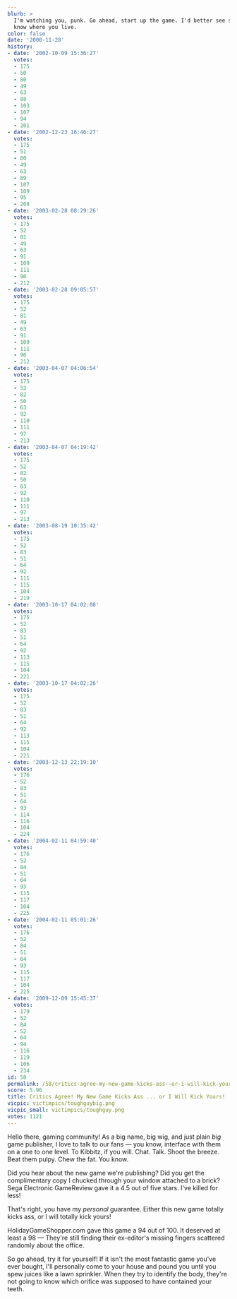 ```yaml
---
blurb: >
  I'm watching you, punk. Go ahead, start up the game. I'd better see some fun. I
  know where you live.
color: false
date: '2000-11-28'
history:
- date: '2002-10-09 15:36:27'
  votes:
  - 175
  - 50
  - 80
  - 49
  - 63
  - 88
  - 103
  - 107
  - 94
  - 201
- date: '2002-12-23 16:46:27'
  votes:
  - 175
  - 51
  - 80
  - 49
  - 63
  - 89
  - 107
  - 109
  - 95
  - 208
- date: '2003-02-28 08:29:26'
  votes:
  - 175
  - 52
  - 81
  - 49
  - 63
  - 91
  - 109
  - 111
  - 96
  - 212
- date: '2003-02-28 09:05:57'
  votes:
  - 175
  - 52
  - 81
  - 49
  - 63
  - 91
  - 109
  - 111
  - 96
  - 212
- date: '2003-04-07 04:06:54'
  votes:
  - 175
  - 52
  - 82
  - 50
  - 63
  - 92
  - 110
  - 111
  - 97
  - 213
- date: '2003-04-07 04:19:42'
  votes:
  - 175
  - 52
  - 82
  - 50
  - 63
  - 92
  - 110
  - 111
  - 97
  - 213
- date: '2003-08-19 10:35:42'
  votes:
  - 175
  - 52
  - 83
  - 51
  - 64
  - 92
  - 111
  - 115
  - 104
  - 219
- date: '2003-10-17 04:02:08'
  votes:
  - 175
  - 52
  - 83
  - 51
  - 64
  - 92
  - 113
  - 115
  - 104
  - 221
- date: '2003-10-17 04:02:26'
  votes:
  - 175
  - 52
  - 83
  - 51
  - 64
  - 92
  - 113
  - 115
  - 104
  - 221
- date: '2003-12-13 22:19:10'
  votes:
  - 176
  - 52
  - 83
  - 51
  - 64
  - 93
  - 114
  - 116
  - 104
  - 224
- date: '2004-02-11 04:59:40'
  votes:
  - 176
  - 52
  - 84
  - 51
  - 64
  - 93
  - 115
  - 117
  - 104
  - 225
- date: '2004-02-11 05:01:26'
  votes:
  - 176
  - 52
  - 84
  - 51
  - 64
  - 93
  - 115
  - 117
  - 104
  - 225
- date: '2009-12-09 15:45:37'
  votes:
  - 179
  - 52
  - 84
  - 52
  - 64
  - 94
  - 116
  - 119
  - 106
  - 234
id: 58
permalink: /58/critics-agree-my-new-game-kicks-ass--or-i-will-kick-yours/
score: 5.96
title: Critics Agree! My New Game Kicks Ass ... or I Will Kick Yours!
vicpic: victimpics/toughguybig.png
vicpic_small: victimpics/toughguy.png
votes: 1121
---
```


Hello there, gaming community! As a big name, big wig, and just plain
*big* game publisher, I love to talk to our fans — you know, interface
with them on a one to one level. To Kibbitz, if you will. Chat. Talk.
Shoot the breeze. Beat them pulpy. Chew the fat. You know.

Did you hear about the new game we're publishing? Did you get the
complimentary copy I chucked through your window attached to a brick?
Sega Electronic GameReview gave it a 4.5 out of five stars. I've killed
for less!

That's right, you have my *personal* guarantee. Either this new game
totally kicks ass, or I will totally kick yours!

HolidayGameShopper.com gave this game a 94 out of 100. It deserved at
least a 98 — They're still finding their ex-editor's missing fingers
scattered randomly about the office.

So go ahead, try it for yourself! If it isn't the most fantastic game
you've ever bought, I'll personally come to your house and pound you
until you spew juices like a lawn sprinkler. When they try to identify
the body, they're not going to know which orifice was supposed to have
contained your teeth.